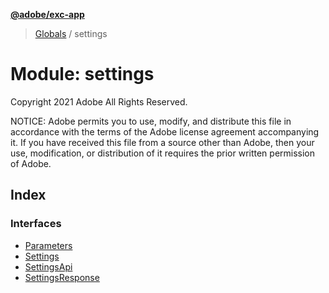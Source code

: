 **[@adobe/exc-app](../README.md)**

> [Globals](../README.md) / settings

# Module: settings

Copyright 2021 Adobe
All Rights Reserved.

NOTICE: Adobe permits you to use, modify, and distribute this file in
accordance with the terms of the Adobe license agreement accompanying
it. If you have received this file from a source other than Adobe,
then your use, modification, or distribution of it requires the prior
written permission of Adobe.

## Index

### Interfaces

* [Parameters](../interfaces/settings.parameters.md)
* [Settings](../interfaces/settings.settings-1.md)
* [SettingsApi](../interfaces/settings.settingsapi.md)
* [SettingsResponse](../interfaces/settings.settingsresponse.md)
